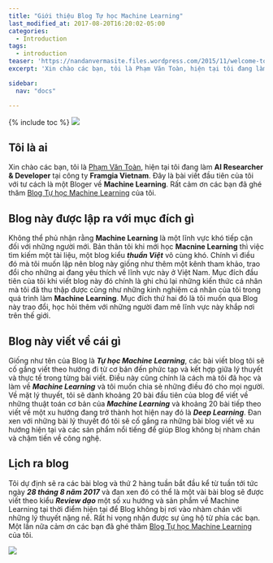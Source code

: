 ```yaml
---
title: "Giới thiệu Blog Tự học Machine Learning"
last_modified_at: 2017-08-20T16:20:02-05:00
categories:
  - Introduction
tags:
  - introduction
teaser: 'https://nandanvermasite.files.wordpress.com/2015/11/welcome-to-my-website1.jpg'
excerpt: 'Xin chào các bạn, tôi là Phạm Văn Toàn, hiện tại tôi đang làm AI Researcher and Developer tại công ty Framgia Vietnam. Đây là bài viết đầu tiên của tôi với tư cách là một Bloger về Machine Learning. Mục đích đầu tiên của tôi khi viết blog này đó chính là ghi chú lại những kiến thức cá nhân mà tôi đã thu thập được cũng như những kinh nghiệm cá nhân của tôi trong quá trình làm Machine Learning. Mục đích thứ hai đó là tôi muốn qua Blog này trao đổi, học hỏi thêm với những người đam mê lĩnh vực này khắp nơi trên thế giới.'

sidebar:
  nav: "docs"

---
```

{% include toc %}
![](http://www.lightheartedlettering.com/wp-content/uploads/2015/12/IMG_3836.jpg)
## Tôi là ai
Xin chào các bạn, tôi là [Phạm Văn Toàn](https://www.facebook.com/thienan.pham.710), hiện tại tôi đang làm **AI Researcher & Developer** tại công ty **Framgia Vietnam**. Đây là bài viết đầu tiên của tôi với tư cách là một Bloger về **Machine Learning**. Rất cảm ơn các bạn đã ghé thăm [Blog Tự học Machine Learning](http://tuhocmachinelearning.github.io/) của tôi.

## Blog này được lập ra với mục đích gì
Không thể phủ nhận rằng **Machine Learning** là một lĩnh vực khó tiếp cận đối với những người mới. Bản thân tôi khi mới học **Macnine Learning** thì việc tìm kiếm một tài liệu, một blog kiểu ***thuần Việt*** vô cùng khó. Chính vì điều đó mà tôi muốn lập nên blog này giống như thêm một kênh tham khảo, trao đổi cho những ai đang yêu thích về lĩnh vực này ở Việt Nam. Mục đích đầu tiên của tôi khi viết blog này đó chính là ghi chú lại những kiến thức cá nhân mà tôi đã thu thập được cũng như những kinh nghiệm cá nhân của tôi trong quá trình làm **Machine Learning**. Mục đích thứ hai đó là tôi muốn qua Blog này trao đổi, học hỏi thêm với những người đam mê lĩnh vực này khắp nơi trên thế giới.

## Blog này viết về cái gì
Giống như tên của Blog là ***Tự học Machine Learning***, các bài viết blog tôi sẽ cố gắng viết theo hướng đi từ cơ bản đến phức tạp và kết hợp giữa lý thuyết và thực tế trong từng bài viết. Điều này cũng chính là cách mà tôi đã học và làm về ***Machine Learning*** và tôi muốn chia sẻ những điều đó cho mọi người.  Về mặt lý thuyết, tôi sẽ dành khoảng 20 bài đầu tiên của blog để viết về những thuật toán cơ bản của ***Machine Learning*** và khoảng 20 bài tiếp theo viết về một xu hướng đang trở thành hot hiện nay đó là ***Deep Learning***. Đan xen với những bài lý thuyết đó tôi sẽ cố gắng ra những bài blog viết về xu hướng hiện tại và các sản phẩm nổi tiếng để giúp Blog không bị nhàm chán và chậm tiến về công nghệ.
## Lịch ra blog
Tôi dự định sẽ ra các bài blog và thứ 2 hàng tuần bắt đầu kể từ tuần tới tức ngày ***28 tháng 8 năm 2017*** và đan xen đó có thể là một vài bài blog sẽ được viết theo kiểu ***Review dạo*** một số xu hướng và sản phẩm về Machine Learning tại thời điểm hiện tại để Blog không bị rơi vào nhàm chán với những lý thuyết nặng nề. Rất hi vọng nhận được sự ủng hộ từ phía các bạn. Một lần nữa cảm ơn các bạn đã ghé thăm [Blog Tự học Machine Learning](http://tuhocmachinelearning.github.io/) của tôi.


![](https://nandanvermasite.files.wordpress.com/2015/11/welcome-to-my-website1.jpg)







